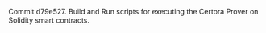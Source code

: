 Commit d79e527.                    Build and Run scripts for executing the Certora Prover on Solidity smart contracts.
